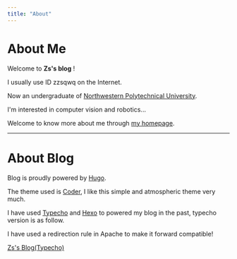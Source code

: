 ```yaml
---
title: "About"
---
```


# About Me

Welcome to **Zs's blog** !

I usually use ID zzsqwq on the Internet.

Now an undergraduate of [Northwestern Polytechnical University](https://www.nwpu.edu.cn).

I'm interested in computer vision and robotics...

Welcome to know more about me through [my homepage](https://zzsqwq.cn).

---

# About Blog

Blog is proudly powered by [Hugo](https://gohugo.io/).

The theme used is [Coder](https://github.com/luizdepra/hugo-coder), I like this simple and atmospheric theme very much.

I have used [Typecho](https://typecho.org/) and [Hexo](https://hexo.io/zh-cn/) to powered my blog in the past, typecho version is as follow.

I have used a redirection rule in Apache to make it forward compatible!

[Zs's Blog(Typecho)](https://lastblog.zzsqwq.cn)
